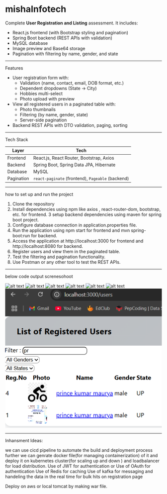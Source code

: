 # mishaInfotech
Complete **User Registration and Listing**  assessment. It includes:

-  React.js frontend (with Bootstrap styling and pagination)
-  Spring Boot backend (REST APIs with validation)
-  MySQL database
-  Image preview and Base64 storage
-  Pagination with filtering by name, gender, and state

----------------------------------------------------------------
Features

- User registration form with:
  - Validation (name, contact, email, DOB format, etc.)
  - Dependent dropdowns (State → City)
  - Hobbies multi-select
  - Photo upload with preview
- View all registered users in a paginated table with:
  - Photo thumbnails
  - Filtering (by name, gender, state)
  - Server-side pagination
- Backend REST APIs with DTO validation, paging, sorting


----------------------------------------------------------------
Tech Stack


 Layer     | Tech |
|-----------|------|
| Frontend  | React.js, React Router, Bootstrap, Axios |
| Backend   | Spring Boot, Spring Data JPA, Hibernate |
| Database  | MySQL |
| Pagination | `react-paginate` (frontend), `Pageable` (backend) |


---------------------------------------------------------------
how to set up and run the project
1. Clone the repository
2. Install dependencies using npm like axios , react-router-dom, bootstrap, etc. for frontend.
3 setup backend dependencies using maven for spring boot project.
4. Configure database connection in application.properties file.
5. Run the application using npm start for frontend and mvn spring-boot:run for backend.
6. Access the application at http://localhost:3000 for frontend and http://localhost:8080 for backend.
7. Register users and view them in the paginated table.
8. Test the filtering and pagination functionality.
11. Use Postman or any other tool to test the REST APIs.

---------------------------------------------------------------------
below code output screnesohoot

![alt text](registraionpage.png)
![alt text](mandotryfileds.png)
![alt text](statevalidation.png)
![alt text](cityvalidation.png)
![alt text](term.png)
![alt text](listingpage.png)
![alt text](filterpage.png)

-----------------------------------------------------------------

Inhansment Ideas:


we can use cicd pipeline to automate the build and deployment process
further we can genrate docker file(for managing containerization) of it and deploy it on kubernetes cluster(for scaling up and down ) and loadbalancer for load distribution. 
Use of JWT for authentication or
Use of OAuth for authentication
Use of Redis for caching
Use of kafka for messaging and handeling the data in the real time for bulk hits on registration page

Deploy on aws or local tomcat by making war file.


